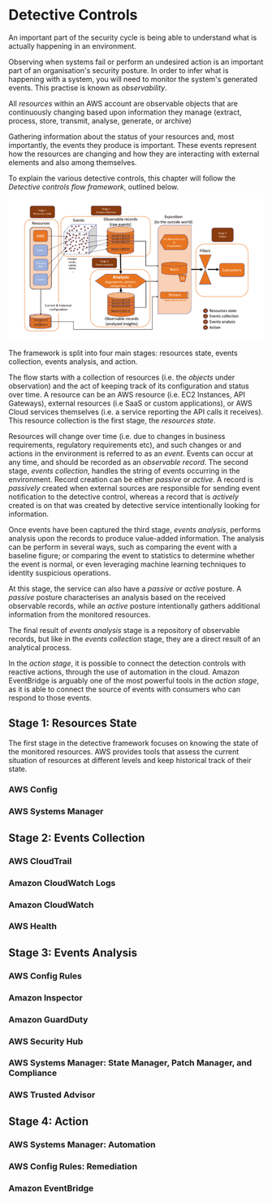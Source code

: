 # Detective Controls

An important part of the security cycle is being able to understand what is actually happening in an environment.

Observing when systems fail or perform an undesired action is an important part of an organisation's security posture. In order to infer what is happening with a system, you will need to monitor the system's generated events. This practise is known as *observability*.

All *resources* within an AWS account are observable objects that are continuously changing based upon information they manage (extract, process, store, transmit, analyse, generate, or archive)

Gathering information about the status of your resources and, most importantly, the events they produce is important. These events represent how the resources are changing and how they are interacting with external elements and also among themselves.

To explain the various detective controls, this chapter will follow the *Detective controls flow framework*, outlined below.

![Detective Control Framework](./detective-control-framework.png)

The framework is split into four main stages: resources state, events collection, events analysis, and action.

The flow starts with a collection of resources (i.e. the *objects* under observation) and the act of keeping track of its configuration and status over time. A resource can be an AWS resource (i.e. EC2 Instances, API Gateways), external resources (i.e SaaS or custom applications), or AWS Cloud services themselves (i.e. a service reporting the API calls it receives). This resource collection is the first stage, the *resources state*.

Resources will change over time (i.e. due to changes in business requirements, regulatory requirements etc), and such changes or and actions in the environment is referred to as an *event*. Events can occur at any time, and should be recorded as an *observable record*. The second stage, *events collection*, handles the string of events occurring in the environment. Record creation can be either *passive* or *active*. A record is *passively* created when external sources are responsible for sending event notification to the detective control, whereas a record that is *actively* created is on that was created by detective service intentionally looking for information.

Once events have been captured the third stage, *events analysis*, performs analysis upon the records to produce value-added information. The analysis can be perform in several ways, such as comparing the event with a baseline figure; or comparing the event to statistics to determine whether the event is normal, or even leveraging machine learning techniques to identity suspicious operations. 

At this stage, the service can also have a *passive* or *active* posture. A *passive* posture characterises an analysis based on the received observable records, while an *active* posture intentionally gathers additional information from the monitored resources. 

The final result of *events analysis* stage is a repository of observable records, but like in the *events collection* stage, they are a direct
result of an analytical process.

In the *action stage*, it is possible to connect the detection controls with reactive actions, through the use of automation in the cloud. Amazon EventBridge is arguably one of the most powerful tools in the *action stage*, as it is able to connect the source of events with consumers who can respond to those events.



## Stage 1: Resources State

The first stage in the detective framework focuses on knowing the state of the monitored resources. AWS provides tools that assess the current situation of resources at different levels and keep historical track of their state.

### AWS Config

### AWS Systems Manager



## Stage 2: Events Collection

### AWS CloudTrail

### Amazon CloudWatch Logs

### Amazon CloudWatch

### AWS Health



## Stage 3: Events Analysis

### AWS Config Rules

### Amazon Inspector

### Amazon GuardDuty

### AWS Security Hub

### AWS Systems Manager: State Manager, Patch Manager, and Compliance

### AWS Trusted Advisor





## Stage 4: Action

### AWS Systems Manager: Automation

### AWS Config Rules: Remediation

### Amazon EventBridge
